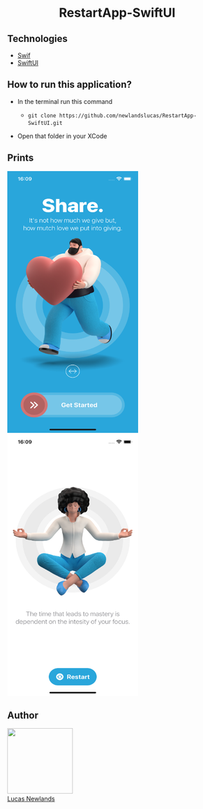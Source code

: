 <h1 align="center">RestartApp-SwiftUI</h1>

## Technologies

- [Swif](https://www.apple.com/br/swift/)
- [SwiftUI](https://developer.apple.com/tutorials/swiftui)

## How to run this application?

- In the terminal run this command

  -  `git clone https://github.com/newlandslucas/RestartApp-SwiftUI.git`

- Open that folder in your XCode

## Prints

<img src="/Restart/Assets.xcassets/prints/PrintScreen1.png" height="600" width="300"> <img src="/Restart/Assets.xcassets/prints/PrintScreen2.png" height="600" width="300">


## Author

<img src="https://avatars.githubusercontent.com/u/58925749?v=4" width=150 height="150" > <br> [Lucas Newlands](https://github.com/newlandslucas)
